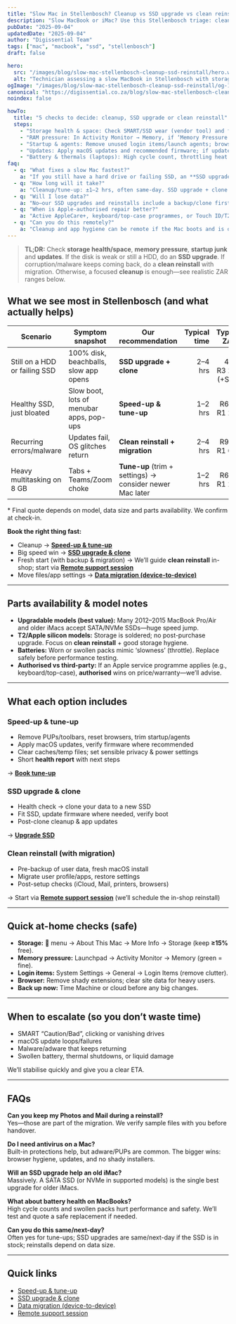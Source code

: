 ```yaml
---
title: "Slow Mac in Stellenbosch? Cleanup vs SSD upgrade vs clean reinstall (which is right for you)"
description: "Slow MacBook or iMac? Use this Stellenbosch triage: cleanup, SSD upgrade or clean reinstall—with realistic ZAR ranges and when Apple-authorised is wiser."
pubDate: "2025-09-04"
updatedDate: "2025-09-04"
author: "Digissential Team"
tags: ["mac", "macbook", "ssd", "stellenbosch"]
draft: false

hero:
  src: "/images/blog/slow-mac-stellenbosch-cleanup-ssd-reinstall/hero.webp"
  alt: "Technician assessing a slow MacBook in Stellenbosch with storage and memory tools open"
ogImage: "/images/blog/slow-mac-stellenbosch-cleanup-ssd-reinstall/og-1200x630.jpg"
canonical: "https://digissential.co.za/blog/slow-mac-stellenbosch-cleanup-ssd-reinstall/"
noindex: false

howTo:
  title: "5 checks to decide: cleanup, SSD upgrade or clean reinstall"
  steps:
    - "Storage health & space: Check SMART/SSD wear (vendor tool) and free space. If health is Caution/Bad or free space <15%, prioritise an SSD upgrade or clean-up."
    - "RAM pressure: In Activity Monitor → Memory, if ‘Memory Pressure’ is yellow/red with everyday apps, close heavy tabs/apps; older 8 GB Macs may feel slow regardless—SSD helps most."
    - "Startup & agents: Remove unused login items/launch agents; browser → remove dodgy extensions. If junk returns, a clean reinstall is faster."
    - "Updates: Apply macOS updates and recommended firmware; if updates repeatedly fail or system files keep corrupting, reinstall cleanly."
    - "Battery & thermals (laptops): High cycle count, throttling heat or a swollen pack will feel like ‘slow’—service battery first, then re-test."
faq:
  - q: "What fixes a slow Mac fastest?"
    a: "If you still have a hard drive or failing SSD, an **SSD upgrade** is the biggest win. If storage is fine but the OS is messy, a **clean reinstall** with migration is cleaner than chasing ghosts. Otherwise a **targeted cleanup** is enough."
  - q: "How long will it take?"
    a: "Cleanup/tune-up: ±1–2 hrs, often same-day. SSD upgrade + clone: ±2–4 hrs (stock-dependent). Clean reinstall with migration: ±2–4 hrs depending on data size."
  - q: "Will I lose data?"
    a: "No—our SSD upgrades and reinstalls include a backup/clone first. We confirm what matters (Desktop/Documents/Photos, mail, browser)."
  - q: "When is Apple-authorised repair better?"
    a: "Active AppleCare+, keyboard/top-case programmes, or Touch ID/T2/Face ID pairing needs. We’ll say so up-front and help you with referral."
  - q: "Can you do this remotely?"
    a: "Cleanup and app hygiene can be remote if the Mac boots and is online. Reinstalls and SSD swaps are in-shop for speed and safety."
---
```


> **TL;DR:** Check **storage health/space**, **memory pressure**, **startup junk** and **updates**. If the disk is weak or still a HDD, do an **SSD upgrade**. If corruption/malware keeps coming back, do a **clean reinstall** with migration. Otherwise, a focused **cleanup** is enough—see realistic ZAR ranges below.

## What we see most in Stellenbosch (and what actually helps)

| Scenario | Symptom snapshot | Our recommendation | Typical time | Typical ZAR* |
|---|---|---|---:|---:|
| Still on a HDD or failing SSD | 100% disk, beachballs, slow app opens | **SSD upgrade + clone** | 2–4 hrs | R1 400–R3 200 (+SSD) |
| Healthy SSD, just bloated | Slow boot, lots of menubar apps, pop-ups | **Speed-up & tune-up** | 1–2 hrs | R650–R1 200 |
| Recurring errors/malware | Updates fail, OS glitches return | **Clean reinstall + migration** | 2–4 hrs | R950–R1 600 |
| Heavy multitasking on 8 GB | Tabs + Teams/Zoom choke | **Tune-up** (trim + settings) → consider newer Mac later | 1–2 hrs | R650–R1 200 |

\* Final quote depends on model, data size and parts availability. We confirm at check-in.

**Book the right thing fast:**  
- Cleanup → **[Speed-up & tune-up](/services/speedup-tuneup/)**  
- Big speed win → **[SSD upgrade & clone](/services/ssd-upgrade-bundle-clone-swap/)**  
- Fresh start (with backup & migration) → We’ll guide **clean reinstall** in-shop; start via **[Remote support session](/services/remote-support-setup/)**  
- Move files/app settings → **[Data migration (device-to-device)](/services/data-migration-device-to-device/)**

---

## Parts availability & model notes

- **Upgradable models (best value):** Many 2012–2015 MacBook Pro/Air and older iMacs accept SATA/NVMe SSDs—huge speed jump.  
- **T2/Apple silicon models:** Storage is soldered; no post-purchase upgrade. Focus on **clean reinstall** + good storage hygiene.  
- **Batteries:** Worn or swollen packs mimic ‘slowness’ (throttle). Replace safely before performance testing.  
- **Authorised vs third-party:** If an Apple service programme applies (e.g., keyboard/top-case), **authorised** wins on price/warranty—we’ll advise.

---

## What each option includes

### Speed-up & tune-up
- Remove PUPs/toolbars, reset browsers, trim startup/agents  
- Apply macOS updates, verify firmware where recommended  
- Clear caches/temp files; set sensible privacy & power settings  
- Short **health report** with next steps

→ **[Book tune-up](/services/speedup-tuneup/)**

### SSD upgrade & clone
- Health check → clone your data to a new SSD  
- Fit SSD, update firmware where needed, verify boot  
- Post-clone cleanup & app updates

→ **[Upgrade SSD](/services/ssd-upgrade-bundle-clone-swap/)**

### Clean reinstall (with migration)
- Pre-backup of user data, fresh macOS install  
- Migrate user profile/apps, restore settings  
- Post-setup checks (iCloud, Mail, printers, browsers)

→ Start via **[Remote support session](/services/remote-support-setup/)** (we’ll schedule the in-shop reinstall)

---

## Quick at-home checks (safe)

- **Storage:**  menu → About This Mac → More Info → Storage (keep **≥15%** free).  
- **Memory pressure:** Launchpad → Activity Monitor → Memory (green = fine).  
- **Login items:** System Settings → General → Login Items (remove clutter).  
- **Browser:** Remove shady extensions; clear site data for heavy users.  
- **Back up now:** Time Machine or cloud before any big changes.

---

## When to escalate (so you don’t waste time)

- SMART “Caution/Bad”, clicking or vanishing drives  
- macOS update loops/failures  
- Malware/adware that keeps returning  
- Swollen battery, thermal shutdowns, or liquid damage

We’ll stabilise quickly and give you a clear ETA.

---

## FAQs

**Can you keep my Photos and Mail during a reinstall?**  
Yes—those are part of the migration. We verify sample files with you before handover.

**Do I need antivirus on a Mac?**  
Built-in protections help, but adware/PUPs are common. The bigger wins: browser hygiene, updates, and no shady installers.

**Will an SSD upgrade help an old iMac?**  
Massively. A SATA SSD (or NVMe in supported models) is the single best upgrade for older iMacs.

**What about battery health on MacBooks?**  
High cycle counts and swollen packs hurt performance and safety. We’ll test and quote a safe replacement if needed.

**Can you do this same/next-day?**  
Often yes for tune-ups; SSD upgrades are same/next-day if the SSD is in stock; reinstalls depend on data size.

---

## Quick links
- [Speed-up & tune-up](/services/speedup-tuneup/)  
- [SSD upgrade & clone](/services/ssd-upgrade-bundle-clone-swap/)  
- [Data migration (device-to-device)](/services/data-migration-device-to-device/)  
- [Remote support session](/services/remote-support-setup/)  

